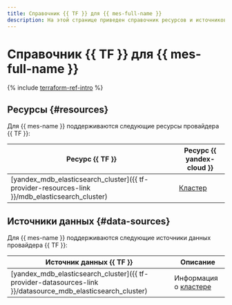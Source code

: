 ```yaml
---
title: Справочник {{ TF }} для {{ mes-full-name }}
description: На этой странице приведен справочник ресурсов и источников данных провайдера {{ TF }}, которые поддерживаются для сервиса {{ mes-name }}.
---
```


# Справочник {{ TF }} для {{ mes-full-name }}

{% include [terraform-ref-intro](../_includes/terraform-ref-intro.md) %}

## Ресурсы {#resources}

Для {{ mes-name }} поддерживаются следующие ресурсы провайдера {{ TF }}:

| **Ресурс {{ TF }}** | **Ресурс {{ yandex-cloud }}** |
| --- | --- |
| [yandex_mdb_elasticsearch_cluster]({{ tf-provider-resources-link }}/mdb_elasticsearch_cluster) | [Кластер](./concepts/index.md) |

## Источники данных {#data-sources}

Для {{ mes-name }} поддерживаются следующие источники данных провайдера {{ TF }}:

| **Источник данных {{ TF }}** | **Описание** |
| --- | --- |
| [yandex_mdb_elasticsearch_cluster]({{ tf-provider-datasources-link }}/datasource_mdb_elasticsearch_cluster) | Информация о [кластере](./concepts/index.md) |